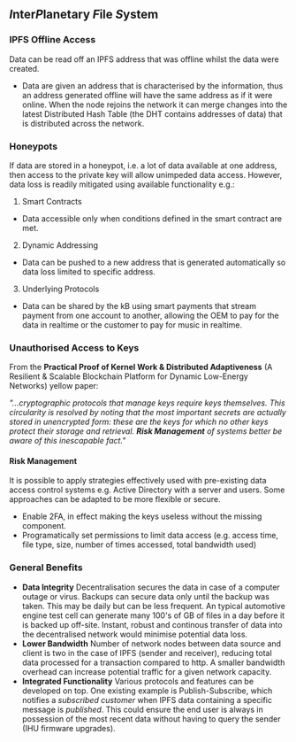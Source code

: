 ## *I*nter*P*lanetary *F*ile *S*ystem
 
### IPFS Offline Access
Data can be read off an IPFS address that was offline whilst the data were created.
* Data are given an address that is characterised by the information, thus an address generated offline will have the same address as if it were online. When the node rejoins the network it can merge changes into the latest Distributed Hash Table (the DHT contains addresses of data) that is distributed across the network.

### Honeypots
If data are stored in a honeypot, i.e. a lot of data available at one address, then access to the private key will allow unimpeded data access. However, data loss is readily mitigated using available functionality e.g.:
1. Smart Contracts
  * Data accessible only when conditions defined in the smart contract are met.
2. Dynamic Addressing
  * Data can be pushed to a new address that is generated automatically so data loss limited to specific address.
3. Underlying Protocols
  * Data can be shared by the kB using smart payments that stream payment from one account to another, allowing the OEM to pay for the data in realtime or the customer to pay for music in realtime.

### Unauthorised Access to Keys
From the **Practical Proof of Kernel Work & Distributed Adaptiveness** (A Resilient & Scalable Blockchain 
Platform for Dynamic Low-Energy Networks) yellow paper:

 *"...cryptographic protocols that manage keys require keys themselves. This circularity is resolved by noting that the most important secrets are actually stored in unencrypted form: these are the keys for which no other keys protect their storage and retrieval. **Risk Management** of systems better be aware of this inescapable fact."*
 
  #### Risk Management 
 It is possible to apply strategies effectively used with pre-existing data access control systems e.g. Active Directory with a server and users. Some approaches can be adapted to be more flexible or secure.
 * Enable 2FA, in effect making the keys useless without the missing component.
 * Programatically set permissions to limit data access (e.g. access time, file type, size, number of times accessed, total bandwidth used)
  
### General Benefits
* **Data Integrity**
Decentralisation secures the data in case of a computer outage or virus. Backups can secure data only until the backup was taken. This may be daily but can be less frequent. An typical automotive engine test cell can generate many 100's of GB of files in a day before it is backed up off-site. Instant, robust and continous transfer of data into the decentralised network would minimise potential data loss.
* **Lower Bandwidth**
Number of network nodes between data source and client is two in the case of IPFS (sender and receiver), reducing total data processed for a transaction compared to http. A smaller bandwidth overhead can increase potential traffic for a given network capacity.
* **Integrated Functionality**
Various protocols and features can be developed on top. One existing example is Publish-Subscribe, which notifies a *subscribed customer* when IPFS data containing a specific message is *published*. This could ensure the end user is always in possession of the most recent data without having to query the sender (IHU firmware upgrades).
